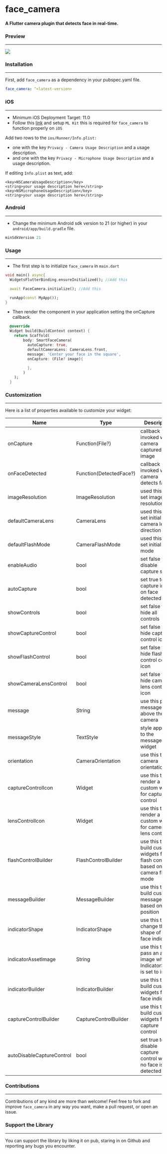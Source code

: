 # face_camera

#### A Flutter camera plugin that detects face in real-time.

### Preview
---  

![](https://github.com/Conezi/face_camera/blob/main/demo/preview.gif?raw=true)


### Installation
---  

First, add `face_camera` as a dependency in your pubspec.yaml file.

```yaml
face_camera: ^<latest-version>
```

### iOS
---  

* Minimum iOS Deployment Target: 11.0
* Follow this <a href="https://github.com/bharat-biradar/Google-Ml-Kit-plugin#requirements">link</a> and setup  `ML Kit` this is required for `face_camera` to function properly on `iOS`

Add two rows to the `ios/Runner/Info.plist:`
* one with the key `Privacy - Camera Usage Description` and a usage description.
* and one with the key `Privacy - Microphone Usage Description` and a usage description.

If editing `Info.plist` as text, add:

```
<key>NSCameraUsageDescription</key>
<string>your usage description here</string>
<key>NSMicrophoneUsageDescription</key>
<string>your usage description here</string>
```


### Android
---  

* Change the minimum Android sdk version to 21 (or higher) in your `android/app/build.gradle` file.

```groovy
minSdkVersion 21
```


### Usage
---  

* The first step is to initialize `face_camera` in `main.dart`
```dart
void main() async{
  WidgetsFlutterBinding.ensureInitialized(); //Add this

  await FaceCamera.initialize(); //Add this

  runApp(const MyApp());
}
```
* Then render the component in your application setting the onCapture callback.
```dart
  @override
  Widget build(BuildContext context) {
    return Scaffold(
        body: SmartFaceCamera(
          autoCapture: true,
          defaultCameraLens: CameraLens.front,
          message: 'Center your face in the square',
          onCapture: (File? image){
            
          },
        )
    );
  }
```

### Customization
---  

Here is a list of properties available to customize your widget:

| Name                      | Type                    | Description                                                                   |
|---------------------------|-------------------------|-------------------------------------------------------------------------------|
| onCapture                 | Function(File?)         | callback invoked when camera captured image                                   |
| onFaceDetected            | Function(DetectedFace?) | callback invoked when camera detects face                                     |
| imageResolution           | ImageResolution         | used this to set image resolution                                             |
| defaultCameraLens         | CameraLens              | used this to set initial camera lens direction                                |
| defaultFlashMode          | CameraFlashMode         | used this to set initial flash mode                                           |
| enableAudio               | bool                    | set false to disable capture sound                                            |
| autoCapture               | bool                    | set true to capture image on face detected                                    |
| showControls              | bool                    | set false to hide all controls                                                |
| showCaptureControl        | bool                    | set false to hide capture control icon                                        |
| showFlashControl          | bool                    | set false to hide flash control control icon                                  |
| showCameraLensControl     | bool                    | set false to hide camera lens control icon                                    |
| message                   | String                  | use this pass a message above the camera                                      |
| messageStyle              | TextStyle               | style applied to the message widget                                           |
| orientation               | CameraOrientation       | use this to lock camera orientation                                           |
| captureControlIcon        | Widget                  | use this to render a custom widget for capture control                        |
| lensControlIcon           | Widget                  | use this to render a custom widget for camera lens control                    |
| flashControlBuilder       | FlashControlBuilder     | use this to build custom widgets for flash control based on camera flash mode |
| messageBuilder            | MessageBuilder          | use this to build custom messages based on face position                      |
| indicatorShape            | IndicatorShape          | use this to change the shape of the face indicator                            |
| indicatorAssetImage       | String                  | use this to pass an asset image when IndicatorShape is set to image           |
| indicatorBuilder          | IndicatorBuilder        | use this to build custom widgets for the face indicator                       |
| captureControlBuilder     | CaptureControlBuilder   | use this to build custom widgets for capture control                          |
| autoDisableCaptureControl | bool                    | set true to disable capture control when no face is detected                  |

### Contributions
---  

Contributions of any kind are more than welcome! Feel free to fork and improve `face_camera` in any way you want, make a pull request, or open an issue.

### Support the Library
---  

You can support the library by liking it on pub, staring in on Github and reporting any bugs you encounter.